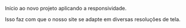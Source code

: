 
Início ao  novo projeto aplicando a responsividade. 

Isso faz com que o nosso site se adapte em diversas resoluções de tela.


